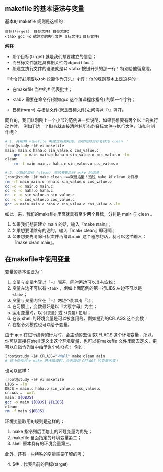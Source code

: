 ## makefile 的基本语法与变量 

基本的 makefile 规则是这样的：

```
目标(target): 目标文件1 目标文件2
<tab> gcc -o 欲建立的执行文件 目标文件1 目标文件2
```

**解释**

* 那个目标(target) 就是我们想要建立的信息；
* 而目标文件就是具有相关性的object files ；
* 那建立执行文件的语法就是以 \<tab> 按键开头的那一行！特别给他留意喔。



『命令行必须要以tab 按键作为开头』才行！他的规则基本上是这样的： 

* 在makefile 当中的# 代表批注； 

* \<tab> 需要在命令行(例如gcc 这个编译程序指令) 的第一个字符；

* 目标(target) 与相依文件(就是目标文件)之间需以『:』隔开。 

  

同样的，我们以刚刚上一个小节的范例进一步说明，如果我想要有两个以上的执行动作时， 例如下达一个指令就直接清除掉所有的目标文件与执行文件，该如何制作呢？ 

```bash
# 1. 先编辑 makefile 来建立新的规则，此规则的目标名称为 clean ： 
[root@study ~]# vi makefile 
main: main.o haha.o sin_value.o cos_value.o 
	gcc -o main main.o haha.o sin_value.o cos_value.o -lm 
clean: 
	rm -f main main.o haha.o sin_value.o cos_value.o 

# 2. 以新的目标 (clean) 测试看看执行 make 的结果：
[root@study ~]# make clean <==就是这里！透过 make 以 clean 为目标 
rm -rf main main.o haha.o sin_value.o cos_value.o 
cc -c -o main.o main.c
cc -c -o haha.o haha.c
cc -c -o sin_value.o sin_value.c
cc -c -o cos_value.o cos_value.c
gcc -o main main.o haha.o sin_value.o cos_value.o -lm
```

如此一来，我们的makefile 里面就具有至少两个目标，分别是 main 与 clean 。

1. 如果我们想要建立 main 的话，输入『make main』；
2. 如果想要清除有的没的，输入『make clean』即可啊；
3. 如果想要先清除目标文件再编译main 这个程序的话，就可以这样输入：『make clean main』。



## 在makefile中使用变量

变量的基本语法为： 

1. 变量与变量内容以『=』隔开，同时两边可以具有空格； 
2. 变量左边不可以有 `<tab>` ，例如上面范例的第一行LIBS 左边不可以是 `<tab>`； 
3. 变量与变量内容在『=』两边不能具有『:』； 
4. 在习惯上，变数最好是以『大写字母』为主； 
5. 运用变量时，以 `${变量}` 或 `$(变量)` 使用；
6. 在该 shell 的环境变量是可以被套用的，例如提到的CFLAGS 这个变数！ 
7. 在指令列模式也可以给予变量。

由于 gcc 在进行编译的行为时，会主动的去读取CFLAGS 这个环境变量，所以，你可以直接在shell 定义出这个环境变量，也可以在makefile 文件里面去定义，更可以在指令列当中给予这个咚咚呢！ 例如：

```bash
[root@study ~]# CFLAGS="-Wall" make clean main
# 这个动作在上 make 进行编译时，会去取用 CFLAGS 的变量内容！
```

也可以这样：

```bash
[root@study ~]# vi makefile
LIBS = -lm
OBJS = main.o haha.o sin_value.o cos_value.o
CFLAGS = -Wall
main: ${OBJS}
gcc -o main ${OBJS} ${LIBS}
clean:
rm -f main ${OBJS}
```

环境变量取用的规则是这样的： 

1. make 指令列后面加上的环境变量为优先； 
2. makefile 里面指定的环境变量第二； 
3. shell 原本具有的环境变量第三。 

此外，还有一些特殊的变量需要了解的喔：

4. $@：代表目前的目标(target)